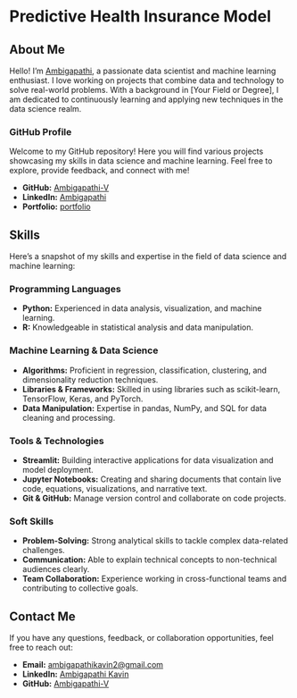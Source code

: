 # **Predictive Health Insurance Model**

## **About Me**

Hello! I’m [Ambigapathi](https://www.linkedin.com/public-profile/settings?trk=d_flagship3_profile_self_view_public_profile), a passionate data scientist and machine learning enthusiast. I love working on projects that combine data and technology to solve real-world problems. With a background in [Your Field or Degree], I am dedicated to continuously learning and applying new techniques in the data science realm.

### **GitHub Profile**

Welcome to my GitHub repository! Here you will find various projects showcasing my skills in data science and machine learning. Feel free to explore, provide feedback, and connect with me!

- **GitHub:** [Ambigapathi-V](https://github.com/Ambigapathi-V)
- **LinkedIn:** [Ambigapathi](https://www.linkedin.com/public-profile/settings?trk=d_flagship3_profile_self_view_public_profile)
- **Portfolio:** [portfolio](https://your-portfolio.com)

## **Skills**

Here’s a snapshot of my skills and expertise in the field of data science and machine learning:

### **Programming Languages**

- **Python:** Experienced in data analysis, visualization, and machine learning.
- **R:** Knowledgeable in statistical analysis and data manipulation.

### **Machine Learning & Data Science**

- **Algorithms:** Proficient in regression, classification, clustering, and dimensionality reduction techniques.
- **Libraries & Frameworks:** Skilled in using libraries such as scikit-learn, TensorFlow, Keras, and PyTorch.
- **Data Manipulation:** Expertise in pandas, NumPy, and SQL for data cleaning and processing.

### **Tools & Technologies**

- **Streamlit:** Building interactive applications for data visualization and model deployment.
- **Jupyter Notebooks:** Creating and sharing documents that contain live code, equations, visualizations, and narrative text.
- **Git & GitHub:** Manage version control and collaborate on code projects.

### **Soft Skills**

- **Problem-Solving:** Strong analytical skills to tackle complex data-related challenges.
- **Communication:** Able to explain technical concepts to non-technical audiences clearly.
- **Team Collaboration:** Experience working in cross-functional teams and contributing to collective goals.

## **Contact Me**

If you have any questions, feedback, or collaboration opportunities, feel free to reach out:

- **Email:** [ambigapathikavin2@gmail.com](mailto:ambigapathikavin2@gmail.com)
- **LinkedIn:** [Ambigapathi Kavin](https://www.linkedin.com/public-profile/settings?trk=d_flagship3_profile_self_view_public_profile)
- **GitHub:** [Ambigapathi-V](https://github.com/Ambigapathi-V)
